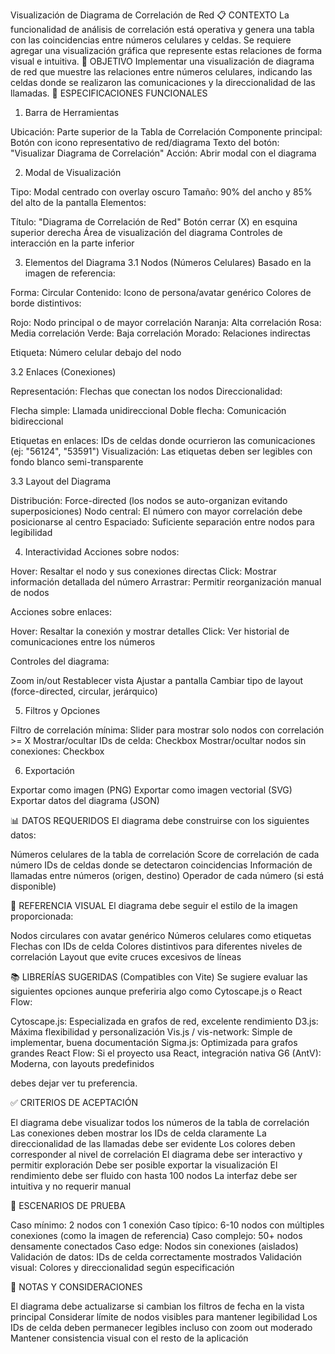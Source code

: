 Visualización de Diagrama de Correlación de Red
📋 CONTEXTO
La funcionalidad de análisis de correlación está operativa y genera una tabla con las coincidencias entre números celulares y celdas. Se requiere agregar una visualización gráfica que represente estas relaciones de forma visual e intuitiva.
🎯 OBJETIVO
Implementar una visualización de diagrama de red que muestre las relaciones entre números celulares, indicando las celdas donde se realizaron las comunicaciones y la direccionalidad de las llamadas.
📐 ESPECIFICACIONES FUNCIONALES
1. Barra de Herramientas

Ubicación: Parte superior de la Tabla de Correlación
Componente principal: Botón con icono representativo de red/diagrama
Texto del botón: "Visualizar Diagrama de Correlación"
Acción: Abrir modal con el diagrama

2. Modal de Visualización

Tipo: Modal centrado con overlay oscuro
Tamaño: 90% del ancho y 85% del alto de la pantalla
Elementos:

Título: "Diagrama de Correlación de Red"
Botón cerrar (X) en esquina superior derecha
Área de visualización del diagrama
Controles de interacción en la parte inferior



3. Elementos del Diagrama
3.1 Nodos (Números Celulares)
Basado en la imagen de referencia:

Forma: Circular
Contenido: Icono de persona/avatar genérico
Colores de borde distintivos:

Rojo: Nodo principal o de mayor correlación
Naranja: Alta correlación
Rosa: Media correlación
Verde: Baja correlación
Morado: Relaciones indirectas


Etiqueta: Número celular debajo del nodo

3.2 Enlaces (Conexiones)

Representación: Flechas que conectan los nodos
Direccionalidad:

Flecha simple: Llamada unidireccional
Doble flecha: Comunicación bidireccional


Etiquetas en enlaces: IDs de celdas donde ocurrieron las comunicaciones (ej: "56124", "53591")
Visualización: Las etiquetas deben ser legibles con fondo blanco semi-transparente

3.3 Layout del Diagrama

Distribución: Force-directed (los nodos se auto-organizan evitando superposiciones)
Nodo central: El número con mayor correlación debe posicionarse al centro
Espaciado: Suficiente separación entre nodos para legibilidad

4. Interactividad
Acciones sobre nodos:

Hover: Resaltar el nodo y sus conexiones directas
Click: Mostrar información detallada del número
Arrastrar: Permitir reorganización manual de nodos

Acciones sobre enlaces:

Hover: Resaltar la conexión y mostrar detalles
Click: Ver historial de comunicaciones entre los números

Controles del diagrama:

Zoom in/out
Restablecer vista
Ajustar a pantalla
Cambiar tipo de layout (force-directed, circular, jerárquico)

5. Filtros y Opciones

Filtro de correlación mínima: Slider para mostrar solo nodos con correlación >= X
Mostrar/ocultar IDs de celda: Checkbox
Mostrar/ocultar nodos sin conexiones: Checkbox

6. Exportación

Exportar como imagen (PNG)
Exportar como imagen vectorial (SVG)
Exportar datos del diagrama (JSON)

📊 DATOS REQUERIDOS
El diagrama debe construirse con los siguientes datos:

Números celulares de la tabla de correlación
Score de correlación de cada número
IDs de celdas donde se detectaron coincidencias
Información de llamadas entre números (origen, destino)
Operador de cada número (si está disponible)

🎨 REFERENCIA VISUAL
El diagrama debe seguir el estilo de la imagen proporcionada:

Nodos circulares con avatar genérico
Números celulares como etiquetas
Flechas con IDs de celda
Colores distintivos para diferentes niveles de correlación
Layout que evite cruces excesivos de líneas

📚 LIBRERÍAS SUGERIDAS (Compatibles con Vite)
Se sugiere evaluar las siguientes opciones aunque preferiria algo como Cytoscape.js o React Flow:

Cytoscape.js: Especializada en grafos de red, excelente rendimiento
D3.js: Máxima flexibilidad y personalización
Vis.js / vis-network: Simple de implementar, buena documentación
Sigma.js: Optimizada para grafos grandes
React Flow: Si el proyecto usa React, integración nativa
G6 (AntV): Moderna, con layouts predefinidos

debes dejar ver tu preferencia.

✅ CRITERIOS DE ACEPTACIÓN

El diagrama debe visualizar todos los números de la tabla de correlación
Las conexiones deben mostrar los IDs de celda claramente
La direccionalidad de las llamadas debe ser evidente
Los colores deben corresponder al nivel de correlación
El diagrama debe ser interactivo y permitir exploración
Debe ser posible exportar la visualización
El rendimiento debe ser fluido con hasta 100 nodos
La interfaz debe ser intuitiva y no requerir manual

🧪 ESCENARIOS DE PRUEBA

Caso mínimo: 2 nodos con 1 conexión
Caso típico: 6-10 nodos con múltiples conexiones (como la imagen de referencia)
Caso complejo: 50+ nodos densamente conectados
Caso edge: Nodos sin conexiones (aislados)
Validación de datos: IDs de celda correctamente mostrados
Validación visual: Colores y direccionalidad según especificación

📝 NOTAS Y CONSIDERACIONES

El diagrama debe actualizarse si cambian los filtros de fecha en la vista principal
Considerar límite de nodos visibles para mantener legibilidad
Los IDs de celda deben permanecer legibles incluso con zoom out moderado
Mantener consistencia visual con el resto de la aplicación